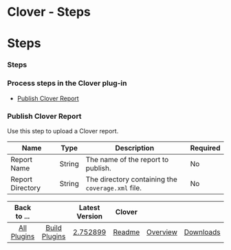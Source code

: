 
Clover - Steps
==============

# Steps



### Steps




 



### Process steps in the Clover plug-in


* [Publish Clover Report](#publish_clover_report)




### Publish Clover Report


Use this step to upload a Clover report.




| Name | Type | Description | Required |
| --- | --- | --- | --- |
| Report Name | String | The name of the report to publish. | No |
| Report Directory | String | The directory containing the `coverage.xml` file. | No |





|Back to ...||Latest Version|Clover |||
| :---: | :---: | :---: | :---: | :---: | :---: |
|[All Plugins](../../index.md)|[Build Plugins](../README.md)|[2.752899](https://raw.githubusercontent.com/UrbanCode/IBM-UCB-PLUGINS/main/files/Clover/clover-2.752899.zip)|[Readme](README.md)|[Overview](overview.md)|[Downloads](downloads.md)|
